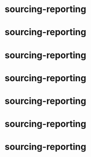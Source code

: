 # sourcing-reporting
# sourcing-reporting
# sourcing-reporting
# sourcing-reporting
# sourcing-reporting
# sourcing-reporting
# sourcing-reporting
